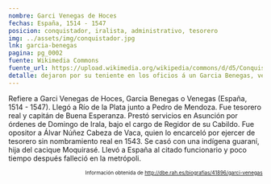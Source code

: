 ```yaml
---
nombre: Garci Venegas de Hoces
fechas: España, 1514 - 1547
posicion: conquistador, iralista, administrativo, tesorero
img: ../assets/img/conquistador.jpg
lnk: garcia-benegas
pagina: pg_0002
fuente: Wikimedia Commons
fuente_url: https://upload.wikimedia.org/wikipedia/commons/d/d5/Conquistador_espa%C3%B1ol.JPG
detalle: dejaron por su teniente en los oficios á un Garcia Benegas, vecino de Cordoba
---
```


<p>Refiere a Garci Venegas de Hoces, Garcia Benegas o Venegas (España, 1514 - 1547). Llegó a Río de la Plata junto a Pedro de Mendoza. Fue tesorero real y capitán de Buena Esperanza. Prestó servicios en Asunción por órdenes de Domingo de Irala, bajo el cargo de Regidor de su Cabildo. Fue opositor a Álvar Núñez Cabeza de Vaca, quien lo encarceló por ejercer de tesorero sin nombramiento real en 1543. Se casó con una indígena guaraní, hija del cacique Moquirasé. Llevó a España al citado funcionario y poco tiempo después falleció en la metrópoli.</p>
<p style="font-size: 10px; text-align:right;">Información obtenida de <a href="http://dbe.rah.es/biografias/41896/garci-venegas" target="_blank">http://dbe.rah.es/biografias/41896/garci-venegas</a></p>
